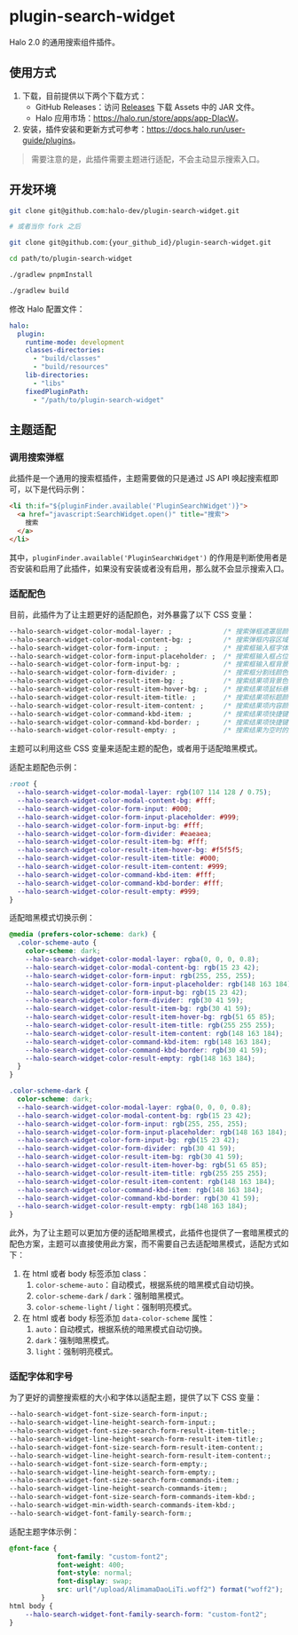 # plugin-search-widget

Halo 2.0 的通用搜索组件插件。

## 使用方式

1. 下载，目前提供以下两个下载方式：
    - GitHub Releases：访问 [Releases](https://github.com/halo-dev/plugin-search-widget/releases) 下载 Assets 中的 JAR 文件。
    - Halo 应用市场：<https://halo.run/store/apps/app-DlacW>。
2. 安装，插件安装和更新方式可参考：<https://docs.halo.run/user-guide/plugins>。

> 需要注意的是，此插件需要主题进行适配，不会主动显示搜索入口。

## 开发环境

```bash
git clone git@github.com:halo-dev/plugin-search-widget.git

# 或者当你 fork 之后

git clone git@github.com:{your_github_id}/plugin-search-widget.git
```

```bash
cd path/to/plugin-search-widget
```

```bash
./gradlew pnpmInstall

./gradlew build
```

修改 Halo 配置文件：

```yaml
halo:
  plugin:
    runtime-mode: development
    classes-directories:
      - "build/classes"
      - "build/resources"
    lib-directories:
      - "libs"
    fixedPluginPath:
      - "/path/to/plugin-search-widget"
```

## 主题适配

### 调用搜索弹框

此插件是一个通用的搜索框插件，主题需要做的只是通过 JS API 唤起搜索框即可，以下是代码示例：

```html
<li th:if="${pluginFinder.available('PluginSearchWidget')}">
  <a href="javascript:SearchWidget.open()" title="搜索">
    搜索
  </a>
</li>
```

其中，`pluginFinder.available('PluginSearchWidget')` 的作用是判断使用者是否安装和启用了此插件，如果没有安装或者没有启用，那么就不会显示搜索入口。

### 适配配色

目前，此插件为了让主题更好的适配颜色，对外暴露了以下 CSS 变量：

```css
--halo-search-widget-color-modal-layer: ;             /* 搜索弹框遮罩层颜色 */
--halo-search-widget-color-modal-content-bg: ;        /* 搜索弹框内容区域背景色 */
--halo-search-widget-color-form-input: ;              /* 搜索框输入框字体颜色 */
--halo-search-widget-color-form-input-placeholder: ;  /* 搜索框输入框占位符颜色 */
--halo-search-widget-color-form-input-bg: ;           /* 搜索框输入框背景色 */
--halo-search-widget-color-form-divider: ;            /* 搜索框分割线颜色 */
--halo-search-widget-color-result-item-bg: ;          /* 搜索结果项背景色 */
--halo-search-widget-color-result-item-hover-bg: ;    /* 搜索结果项鼠标悬浮背景色 */
--halo-search-widget-color-result-item-title: ;       /* 搜索结果项标题颜色 */
--halo-search-widget-color-result-item-content: ;     /* 搜索结果项内容颜色 */
--halo-search-widget-color-command-kbd-item: ;        /* 搜索结果项快捷键提示字体颜色 */
--halo-search-widget-color-command-kbd-border: ;      /* 搜索结果项快捷键提示边框颜色 */
--halo-search-widget-color-result-empty: ;            /* 搜索结果为空时的颜色 */
```

主题可以利用这些 CSS 变量来适配主题的配色，或者用于适配暗黑模式。

适配主题配色示例：

```css
:root {
  --halo-search-widget-color-modal-layer: rgb(107 114 128 / 0.75);
  --halo-search-widget-color-modal-content-bg: #fff;
  --halo-search-widget-color-form-input: #000;
  --halo-search-widget-color-form-input-placeholder: #999;
  --halo-search-widget-color-form-input-bg: #fff;
  --halo-search-widget-color-form-divider: #eaeaea;
  --halo-search-widget-color-result-item-bg: #fff;
  --halo-search-widget-color-result-item-hover-bg: #f5f5f5;
  --halo-search-widget-color-result-item-title: #000;
  --halo-search-widget-color-result-item-content: #999;
  --halo-search-widget-color-command-kbd-item: #fff;
  --halo-search-widget-color-command-kbd-border: #fff;
  --halo-search-widget-color-result-empty: #999;
}
```

适配暗黑模式切换示例：

```css
@media (prefers-color-scheme: dark) {
  .color-scheme-auto {
    color-scheme: dark;
    --halo-search-widget-color-modal-layer: rgba(0, 0, 0, 0.8);
    --halo-search-widget-color-modal-content-bg: rgb(15 23 42);
    --halo-search-widget-color-form-input: rgb(255, 255, 255);
    --halo-search-widget-color-form-input-placeholder: rgb(148 163 184);
    --halo-search-widget-color-form-input-bg: rgb(15 23 42);
    --halo-search-widget-color-form-divider: rgb(30 41 59);
    --halo-search-widget-color-result-item-bg: rgb(30 41 59);
    --halo-search-widget-color-result-item-hover-bg: rgb(51 65 85);
    --halo-search-widget-color-result-item-title: rgb(255 255 255);
    --halo-search-widget-color-result-item-content: rgb(148 163 184);
    --halo-search-widget-color-command-kbd-item: rgb(148 163 184);
    --halo-search-widget-color-command-kbd-border: rgb(30 41 59);
    --halo-search-widget-color-result-empty: rgb(148 163 184);
  }
}

.color-scheme-dark {
  color-scheme: dark;
  --halo-search-widget-color-modal-layer: rgba(0, 0, 0, 0.8);
  --halo-search-widget-color-modal-content-bg: rgb(15 23 42);
  --halo-search-widget-color-form-input: rgb(255, 255, 255);
  --halo-search-widget-color-form-input-placeholder: rgb(148 163 184);
  --halo-search-widget-color-form-input-bg: rgb(15 23 42);
  --halo-search-widget-color-form-divider: rgb(30 41 59);
  --halo-search-widget-color-result-item-bg: rgb(30 41 59);
  --halo-search-widget-color-result-item-hover-bg: rgb(51 65 85);
  --halo-search-widget-color-result-item-title: rgb(255 255 255);
  --halo-search-widget-color-result-item-content: rgb(148 163 184);
  --halo-search-widget-color-command-kbd-item: rgb(148 163 184);
  --halo-search-widget-color-command-kbd-border: rgb(30 41 59);
  --halo-search-widget-color-result-empty: rgb(148 163 184);
}
```

此外，为了让主题可以更加方便的适配暗黑模式，此插件也提供了一套暗黑模式的配色方案，主题可以直接使用此方案，而不需要自己去适配暗黑模式，适配方式如下：

1. 在 html 或者 body 标签添加 class：
   1. `color-scheme-auto`：自动模式，根据系统的暗黑模式自动切换。
   2. `color-scheme-dark` / `dark`：强制暗黑模式。
   3. `color-scheme-light` / `light`：强制明亮模式。
2. 在 html 或者 body 标签添加 `data-color-scheme` 属性：
   1. `auto`：自动模式，根据系统的暗黑模式自动切换。
   2. `dark`：强制暗黑模式。
   3. `light`：强制明亮模式。

### 适配字体和字号
为了更好的调整搜索框的大小和字体以适配主题，提供了以下 CSS 变量：
```css
--halo-search-widget-font-size-search-form-input:;                     /*输入框字体大小*/
--halo-search-widget-line-height-search-form-input:;                   /*输入框行高*/
--halo-search-widget-font-size-search-form-result-item-title:;         /*搜索结果项标题字体大小*/
--halo-search-widget-line-height-search-form-result-item-title:;       /*搜索结果项标题行高*/
--halo-search-widget-font-size-search-form-result-item-content:;       /*搜索结果项内容字体大小*/
--halo-search-widget-line-height-search-form-result-item-content:;     /*搜索结果项内容行高*/
--halo-search-widget-font-size-search-form-empty:;                     /*搜索结果为空时的字体大小*/
--halo-search-widget-line-height-search-form-empty:;                   /*搜索结果为空时的行高*/
--halo-search-widget-font-size-search-form-commands-item:;             /*搜索框底部快捷键提示字体大小*/
--halo-search-widget-line-height-search-commands-item:;                /*搜索框底部快捷键提示行高*/
--halo-search-widget-font-size-search-form-commands-item-kbd:;         /*搜索框底部快捷键提示图标大小*/ 
--halo-search-widget-min-width-search-commands-item-kbd:;              /*搜索框底部快捷键提示图标 min-wight*/
--halo-search-widget-font-family-search-form:;                         /*搜索框字体*/
```
适配主题字体示例：
```css
@font-face {
            font-family: "custom-font2";
            font-weight: 400;
            font-style: normal;
            font-display: swap;
            src: url("/upload/AlimamaDaoLiTi.woff2") format("woff2");
        }
html body {
    --halo-search-widget-font-family-search-form: "custom-font2";
}
```